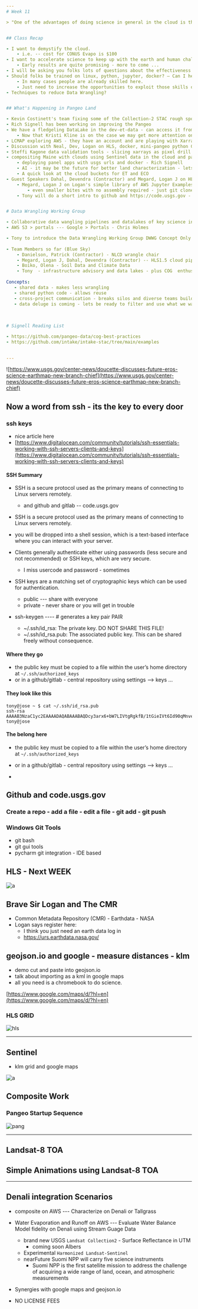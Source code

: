 ```yaml
---
# Week 11

> "One of the advantages of doing science in general in the cloud is the potential to facilitate interagency collaboration in terms of people and data sets. That is a fundamental objective of new analysis environments coming on the scene, such as `PANGEO` and Open Data Cube. And because these are open source, they can operate on any cloud or on-prem platform. In late 2019, we (NLI, EROS, and CHS folks) began discussing these kinds of joint development opportunities with NASA and NOAA, which are continuing. That’s a pretty exciting prospect for EROS.” -- Pete Doucette 


## Class Recap

- I want to demystify the cloud.
    - i.e. -- cost for CONUS Evapo is $100
- I want to accelerate science to keep up with the earth and human challenges we face
    - Early results are quite promising - more to come ...
- I will be asking you folks lots of questions about the effectiveness of Jupyter and how to work with such a diverse group of folks.
- Should folks be trained on linux, python, jupyter, docker? – Can I help with that training?
    - In many cases people are already skilled here. 
    - Just need to increase the opportunities to exploit those skills on behalf of science
- Techniques to reduce Data Wrangling?


## What's Happening in Pangeo Land

- Kevin Costinett's team fixing some of the Collection-2 STAC rough spots
- Rich Signell has been working on improving the Pangeo
- We have a fledgeling DataLake in the dev-et-data - can access it from pangeo.cr.usgs.gov
    - Now that Kristi Kline is on the case we may get more attention on a USGS cloud S3 based Data Lake.
- LCMAP exploring AWS - they have an account and are playing with Xarray and Dask
- Discussion with Neal, Dev, Logan on HLS, docker, mini-pangeo python GDAL upgrade
- Steffi Kagone data validation tools - slicing xarrays as pixel drill time series
- compositing Maine with clouds using Sentinel data in the cloud and pangeo.chs.usgs.gov
    - deploying panel apps with usgs urls and docker - Rich Signell
    - AI - it may be the future for better land characterization - lets use the cloud for that as well
    - A quick look at the cloud buckets for ET and ECO
- Guest Speakers Dahal, Devendra (Contractor) and Megard, Logan J on HLS
    - Megard, Logan J on Logan's simple library of AWS Jupyter Examples - or how to really write tutorials.
        - even smaller bites with no assembly required - just git clone and run
    - Tony will do a short intro to github and https://code.usgs.gov - and how to use SSH KEYS!


# Data Wrangling Working Group

- Collaborative data wangling pipelines and datalakes of key science input datasets will reduce the burden of portals
- AWS S3 > portals --- Google > Portals - Chris Holmes

- Tony to introduce the Data Wrangling Working Group DWWG Concept Only
        
- Team Members so far (Blue Sky)
    - Danielson, Patrick (Contractor) - NLCD wrangle chair
    - Megard, Logan J, Dahal, Devendra (Contractor) -- HLS1.5 cloud pipelines
    - Boiko, Olena - Soil Data and Climate Data
    - Tony  - infrastructure advisory and data lakes - plus COG  enthusiast - network tools/tecniques
    
Concepts:
   - shared data - makes less wrangling
   - shared python code - allows reuse
   - cross-project communication - breaks silos and diverse teams build better solutions
   - data deluge is coming - lets be ready to filter and use what we want
        
        
    
# Signell Reading List

- https://github.com/pangeo-data/cog-best-practices
- https://github.com/intake/intake-stac/tree/main/examples    
        

---
```

![https://www.usgs.gov/center-news/doucette-discusses-future-eros-science-earthmap-new-branch-chief](https://www.usgs.gov/center-news/doucette-discusses-future-eros-science-earthmap-new-branch-chief)

## Now a word from ssh - its the key to every door

### ssh keys

- nice article here
- [https://www.digitalocean.com/community/tutorials/ssh-essentials-working-with-ssh-servers-clients-and-keys](https://www.digitalocean.com/community/tutorials/ssh-essentials-working-with-ssh-servers-clients-and-keys)


#### SSH Summary

- SSH is a secure protocol used as the primary means of connecting to Linux servers remotely.
    - and github and gitlab -- code.usgs.gov
- SSH is a secure protocol used as the primary means of connecting to Linux servers remotely.
- you will be dropped into a shell session, which is a text-based interface where you can interact with your server.
- Clients generally authenticate either using passwords (less secure and not recommended) or SSH keys, which are very secure.
    - I miss usercode and password - sometimes
- SSH keys are a matching set of cryptographic keys which can be used for authentication.
    - public --- share with everyone
    - private - never share or you will get in trouble


- ssh-keygen ---- # generates a key pair PAIR
    - ~/.ssh/id_rsa: The private key. DO NOT SHARE THIS FILE!
    - ~/.ssh/id_rsa.pub: The associated public key. This can be shared freely without consequence.

#### Where they go
- the public key must be copied to a file within the user’s home directory at `~/.ssh/authorized_keys`
- or in a github/gitlab - central repository  using settings --> keys ... 
#### They look like this

```
tony@jose ~ $ cat ~/.ssh/id_rsa.pub
ssh-rsa AAAAB3NzaC1yc2EAAAADAQABAAABAQDcy3arx6+bW7LIVtgRgkfB/1tGieIVt6Id90qMnve2kRBBK3qlzEFgtwIsl8Io8Rr9Ip3e0apJQwSw3rTXkLd11J6xDLjkRBKWU2jsaYOn8iSfbaHT5JHMEAfTEZ49AELjdMNSBTb0TYw/cmKE9bLNMchmYNvfPnCidv/TakOY+DB1ZdSfDgI+NKoPZQ+Y9sK4Hl8xIEevwR2C0oP7S4+ekU9Fd3tx34R66vDyeCQeJItFp9Q1a7mW+wmulafAdr/Y3vxcEe4ArCPsDRgs8ElT0mrYD7csXZGNjqBxmSe/rNvknD/byE7SgMWvodWOpWRdN8/0eHzSsPJ1zvfnAW49 tony@jose
```

#### The belong here
- the public key must be copied to a file within the user’s home directory at `~/.ssh/authorized_keys`
- or in a github/gitlab - central repository  using settings --> keys ... 

- 


## Github and code.usgs.gov

### Create a repo - add a file - edit a file - git add - git push

### Windows Git Tools
- git bash
- git gui tools
- pycharm git integration - IDE based

## HLS - Next WEEK
![a](https://cdn.earthdata.nasa.gov/conduit/upload/14905/CMR_Overview.png)
## Brave Sir Logan and The CMR 
- Common Metadata Repository (CMR) - Earthdata - NASA
- Logan says register here:
    - I think you just need an earth data log in 
    - https://urs.earthdata.nasa.gov/


## geojson.io and google - measure distances - klm 

- demo cut and paste into geojson.io
- talk about importing as a kml in google maps
- all you need is a chromebook to do science.


[https://www.google.com/maps/d/?hl=en](https://www.google.com/maps/d/?hl=en)


### HLS GRID

![hls](./Assets/hls-grid-conus.PNG)


---
## Sentinel
- klm grid and google maps

![a](https://dragon3.esa.int/documents/247904/266366/Sentinel-2-MSI_Product_Types_Figure_1_v3/262f604c-de1e-4cf7-b4f6-abdd7f0dc5fd?t=1523262257162)

## Composite Work

### Pangeo Startup Sequence

![pang](./Assets/pangeo-k8s-startup-event-log.PNG)


---
## Landsat-8 TOA
## Simple Animations using Landsat-8 TOA


---
## Denali integration Scenarios

- composite on AWS --- Characterize on Denali or Tallgrass
- Water Evaporation and Runoff on AWS --- Evaluate Water Balance Model fidelity on Denali using Stream Guage Data

    - brand new USGS `Landsat Collection2` - Surface Reflectance in UTM
        - coming soon Albers
    - Experimental `Harmonized Landsat-Sentinel`
    - nearFuture Suomi NPP will carry five science instruments 
        - Suomi NPP is the first satellite mission to address the challenge of acquiring a wide range of land, ocean, and atmospheric measurements 
- Synergies with google maps and geojson.io
- NO LICENSE FEES
